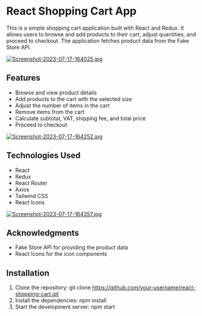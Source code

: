 # React Shopping Cart App

This is a simple shopping cart application built with React and Redux. It allows users to browse and add products to their cart, adjust quantities, and proceed to checkout. The application fetches product data from the Fake Store API.

[![Screenshot-2023-07-17-164025.jpg](https://i.postimg.cc/6QBmn0wr/Screenshot-2023-07-17-164025.jpg)](https://postimg.cc/HrPzCbrn)

## Features
- Browse and view product details
- Add products to the cart with the selected size
- Adjust the number of items in the cart
- Remove items from the cart
- Calculate subtotal, VAT, shipping fee, and total price
- Proceed to checkout

[![Screenshot-2023-07-17-164252.jpg](https://i.postimg.cc/HLG7hZjM/Screenshot-2023-07-17-164252.jpg)](https://postimg.cc/fVKL3vcW)

## Technologies Used
- React
- Redux
- React Router
- Axios
- Tailwind CSS
- React Icons

[![Screenshot-2023-07-17-164357.jpg](https://i.postimg.cc/PJNxxYPh/Screenshot-2023-07-17-164357.jpg)](https://postimg.cc/bSc8VGxF)

## Acknowledgments
- Fake Store API for providing the product data
- React Icons for the icon components

## Installation
1. Clone the repository:
   git clone https://github.com/your-username/react-shopping-cart.git
2. Install the dependencies:
   npm install
3. Start the development server:
   npm start

